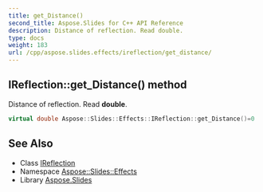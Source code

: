 ```yaml
---
title: get_Distance()
second_title: Aspose.Slides for C++ API Reference
description: Distance of reflection. Read double.
type: docs
weight: 183
url: /cpp/aspose.slides.effects/ireflection/get_distance/
---
```

## IReflection::get_Distance() method


Distance of reflection. Read **double**.

```cpp
virtual double Aspose::Slides::Effects::IReflection::get_Distance()=0
```

## See Also

* Class [IReflection](./)
* Namespace [Aspose::Slides::Effects](../)
* Library [Aspose.Slides](../../)